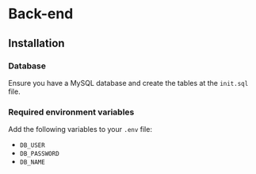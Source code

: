 # Back-end

## Installation

### Database

Ensure you have a MySQL database and create the tables at the `init.sql` file.

### Required environment variables

Add the following variables to your `.env` file:

- `DB_USER`
- `DB_PASSWORD`
- `DB_NAME`